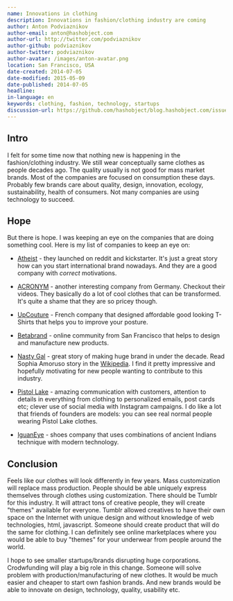 ```yaml
---
name: Innovations in clothing
description: Innovations in fashion/clothing industry are coming
author: Anton Podviaznikov
author-email: anton@hashobject.com
author-url: http://twitter.com/podviaznikov
author-github: podviaznikov
author-twitter: podviaznikov
author-avatar: /images/anton-avatar.png
location: San Francisco, USA
date-created: 2014-07-05
date-modified: 2015-05-09
date-published: 2014-07-05
headline:
in-language: en
keywords: clothing, fashion, technology, startups
discussion-url: https://github.com/hashobject/blog.hashobject.com/issues/17
---
```

## Intro

I felt for some time now that nothing new is happening in the fashion/clothing industry.
We still wear conceptually same clothes as people decades ago. The quality usually is not good for
mass market brands. Most of the companies are focused on consumption these days. Probably few brands care
about quality, design, innovation, ecology, sustainability, health of consumers.
Not many companies are using technology to succeed.


## Hope

But there is hope. I was keeping an eye on the companies that are doing something cool.
Here is my list of companies to keep an eye on:

  * [Atheist](http://www.atheistberlin.com/atheist) - they launched on reddit and kickstarter.
  It's just a great story how can you start international brand nowadays. And they are a good company
  with *correct* motivations.

  * [ACRONYM](http://www.acrnm.com/) - another interesting company from Germany. Checkout their videos.
  They basically do a lot of cool clothes that can be transformed. It's quite a shame that they are so pricey though.

  * [UpCouture](http://upcouture.com/en/content/14-concept) - French company that designed affordable
  good looking T-Shirts that helps you to improve your posture.

  * [Betabrand](http://www.betabrand.com/) - online community from San Francisco that helps to design and manufacture new products.

  * [Nasty Gal](http://www.nastygal.com/) - great story of making huge brand in under the decade. Read Sophia Amoruso story in the [Wikipedia](http://en.wikipedia.org/wiki/Nasty_Gal). I find it pretty impressive and
  hopefully motivating for new people wanting to contribute to this industry.

  * [Pistol Lake](http://www.pistollake.com/) - amazing communication with customers, attention to details in everything from clothing to personalized emails, post cards etc;
  clever use of social media with Instagram campaigns. I do like a lot that friends of founders are models:
  you can see real normal people wearing Pistol Lake clothes.

  * [IguanEye](http://en.iguaneye.com/) - shoes company that uses combinations of ancient Indians technique with modern technology.



## Conclusion

Feels like our clothes will look differently in few years.
Mass customization will replace mass production. People should be able uniquely express themselves through clothes using customization. There should be Tumblr for this industry.
It will attract tons of creative people, they will create "themes" available for everyone.
Tumblr allowed creatives to have their own space on the Internet with unique
design and without knowledge of web technologies, html, javascript.
Someone should create product that will do the same for clothing. I can definitely see
online marketplaces where you would be able to buy "themes" for your underwear from people
around the world.


I hope to see smaller startups/brands disrupting huge corporations. Crodwfunding will play a big role in this change. Someone will solve problem with production/manufacturing of new clothes.
It would be much easier and cheaper to start own fashion brands.
And new brands would be able to innovate on design, technology, quality, usability etc.




